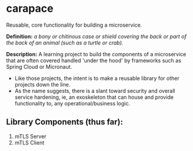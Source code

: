 # carapace
Reusable, core functionality for building a microservice.

**Definition:** _a bony or chitinous case or shield covering the back or part of the back of an animal (such as a turtle or crab)._

**Description:** A learning project to build the components of a microservice that are often covered handled 'under the hood' by frameworks such as Spring Cloud or Micronaut.  

* Like those projects, the intent is to make a reusable library for other projects down the line. 
* As the name suggests, there is a slant toward security and overall service hardening, ie, an exoskeleton that can house and provide functionality to, any operational/business logic.

## Library Components (thus far):
1. mTLS Server 
1. mTLS Client
